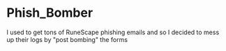 # Phish_Bomber
I used to get tons of RuneScape phishing emails and so I decided to mess up their logs by "post bombing" the forms
